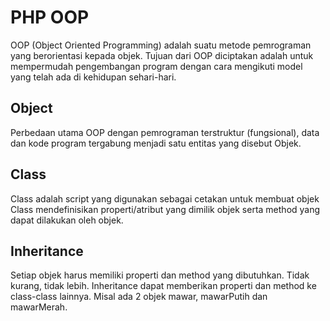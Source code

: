# PHP OOP
OOP (Object Oriented Programming) adalah suatu metode pemrograman yang berorientasi kepada objek. Tujuan dari OOP diciptakan adalah untuk mempermudah pengembangan program dengan cara mengikuti model yang telah ada di kehidupan sehari-hari.

## Object
Perbedaan utama OOP dengan pemrograman terstruktur (fungsional), data dan kode program tergabung menjadi satu entitas yang disebut Objek.

## Class
Class adalah script yang digunakan sebagai cetakan untuk membuat objek Class mendefinisikan properti/atribut yang dimilik objek serta method yang dapat dilakukan oleh objek.

## Inheritance
Setiap objek harus memiliki properti dan method yang dibutuhkan. Tidak kurang, tidak lebih. Inheritance dapat memberikan properti dan method ke class-class lainnya. Misal ada 2 objek mawar, mawarPutih dan mawarMerah.